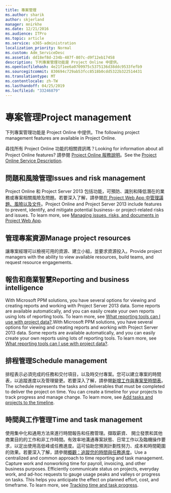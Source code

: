 ```yaml
---
title: 專案管理
ms.author: sharik
author: skjerland
manager: mnirkhe
ms.date: 12/21/2016
ms.audience: ITPro
ms.topic: article
ms.service: o365-administration
localization_priority: Normal
ms.custom: Adm_ServiceDesc
ms.assetid: dd18ef8d-234b-487f-807c-d9f12eb17458
description: 下列專案管理功能是 Project Online 中提供。
ms.openlocfilehash: 4e21f1ee6a0709975c5375136d38ddc9533fefb9
ms.sourcegitcommit: 830694c729ab53fcc8518b0cdd5322b322514431
ms.translationtype: MT
ms.contentlocale: zh-TW
ms.lasthandoff: 04/25/2019
ms.locfileid: "33246879"
---
```

# <a name="project-management"></a><span data-ttu-id="b9186-103">專案管理</span><span class="sxs-lookup"><span data-stu-id="b9186-103">Project management</span></span>

<span data-ttu-id="b9186-104">下列專案管理功能是 Project Online 中提供。</span><span class="sxs-lookup"><span data-stu-id="b9186-104">The following project management features are available in Project Online.</span></span>
  
<span data-ttu-id="b9186-105">尋找所有 Project Online 功能的相關資訊嗎？</span><span class="sxs-lookup"><span data-stu-id="b9186-105">Looking for information about all Project Online features?</span></span> <span data-ttu-id="b9186-106">請參閱 [Project Online 服務說明](project-online-service-description.md)。</span><span class="sxs-lookup"><span data-stu-id="b9186-106">See the [Project Online Service Description](project-online-service-description.md).</span></span>
  
## <a name="issues-and-risk-management"></a><span data-ttu-id="b9186-107">問題和風險管理</span><span class="sxs-lookup"><span data-stu-id="b9186-107">Issues and risk management</span></span>
<span data-ttu-id="b9186-108"><a name="bkmk_IssuesRiskManagement"> </a></span><span class="sxs-lookup"><span data-stu-id="b9186-108"></span></span>

<span data-ttu-id="b9186-p102">Project Online 和 Project Server 2013 包括功能，可預防、識別和降低潛在的業務或專案相關風險及問題。若要深入了解，請參閱[在 Project Web App 中管理議題、風險以及文件](https://go.microsoft.com/fwlink/?LinkId=402634)。</span><span class="sxs-lookup"><span data-stu-id="b9186-p102">Project Online and Project Server 2013 include features to prevent, identify, and mitigate potential business- or project-related risks and issues. To learn more, see [Managing issues, risks, and documents in Project Web App](https://go.microsoft.com/fwlink/?LinkId=402634).</span></span>
  
## <a name="manage-project-resources"></a><span data-ttu-id="b9186-111">管理專案資源</span><span class="sxs-lookup"><span data-stu-id="b9186-111">Manage project resources</span></span>
<span data-ttu-id="b9186-112"><a name="bkmk_ManageProjectResources"> </a></span><span class="sxs-lookup"><span data-stu-id="b9186-112"></span></span>

<span data-ttu-id="b9186-113">讓專案經理可以檢視可用的資源、建立小組，並要求資源投入。</span><span class="sxs-lookup"><span data-stu-id="b9186-113">Provide project managers with the ability to view available resources, build teams, and request resource engagements.</span></span>
  
## <a name="reporting-and-business-intelligence"></a><span data-ttu-id="b9186-114">報告和商業智慧</span><span class="sxs-lookup"><span data-stu-id="b9186-114">Reporting and business intelligence</span></span>
<span data-ttu-id="b9186-115"><a name="bkmk_ReportingBusinessIntelligence"> </a></span><span class="sxs-lookup"><span data-stu-id="b9186-115"></span></span>

<span data-ttu-id="b9186-p103">With Microsoft PPM solutions, you have several options for viewing and creating reports and working with Project Server 2013 data. Some reports are available automatically, and you can easily create your own reports using lots of reporting tools. To learn more, see [What reporting tools can I use with project data?](https://go.microsoft.com/fwlink/?LinkId=402642).</span><span class="sxs-lookup"><span data-stu-id="b9186-p103">With Microsoft PPM solutions, you have several options for viewing and creating reports and working with Project Server 2013 data. Some reports are available automatically, and you can easily create your own reports using lots of reporting tools. To learn more, see [What reporting tools can I use with project data?](https://go.microsoft.com/fwlink/?LinkId=402642).</span></span>
  
## <a name="schedule-management"></a><span data-ttu-id="b9186-119">排程管理</span><span class="sxs-lookup"><span data-stu-id="b9186-119">Schedule management</span></span>
<span data-ttu-id="b9186-120"><a name="bkmk_ScheduleManagement"> </a></span><span class="sxs-lookup"><span data-stu-id="b9186-120"></span></span>

<span data-ttu-id="b9186-p104">排程表示必須完成的任務和交付項目，以及時交付專案。您可以建立專案的時間表，以追蹤進度以及管理變更。若要深入了解，請參閱[新增工作與專案至時間表](https://go.microsoft.com/fwlink/?LinkID=402655)。</span><span class="sxs-lookup"><span data-stu-id="b9186-p104">The schedule represents the tasks and deliverables that must be completed to deliver the project on time. You can create a timeline for your projects to track progress and manage change. To learn more, see [Add tasks and projects to the timeline](https://go.microsoft.com/fwlink/?LinkID=402655).</span></span>
  
## <a name="time-and-task-management"></a><span data-ttu-id="b9186-124">時間與工作管理</span><span class="sxs-lookup"><span data-stu-id="b9186-124">Time and task management</span></span>
<span data-ttu-id="b9186-125"><a name="bkmk_TimeTaskManagement"> </a></span><span class="sxs-lookup"><span data-stu-id="b9186-125"></span></span>

<span data-ttu-id="b9186-p105">使用集中化和通用方法來進行時間報告和任務管理。擷取薪資、 開立發票和其他商業目的的工作和非工作時間。有效率地溝通專案狀態、日常工作以及臨機操作要求，以定出使用高低峰或任務進度。這可協助您預測計劃性努力、成本和時間範圍的效果。若要深入了解，請參閱[概觀：追蹤您的時間與任務進度](https://go.microsoft.com/fwlink/p/?LinkId=271321)。</span><span class="sxs-lookup"><span data-stu-id="b9186-p105">Use a centralized and common approach to time reporting and task management. Capture work and nonworking time for payroll, invoicing, and other business purposes. Efficiently communicate status on projects, everyday work, and ad-hoc requests to gauge usage peaks and valleys or progress on tasks. This helps you anticipate the effect on planned effort, cost, and timeframe. To learn more, see [Tracking time and task progress](https://go.microsoft.com/fwlink/p/?LinkId=271321).</span></span>
  

